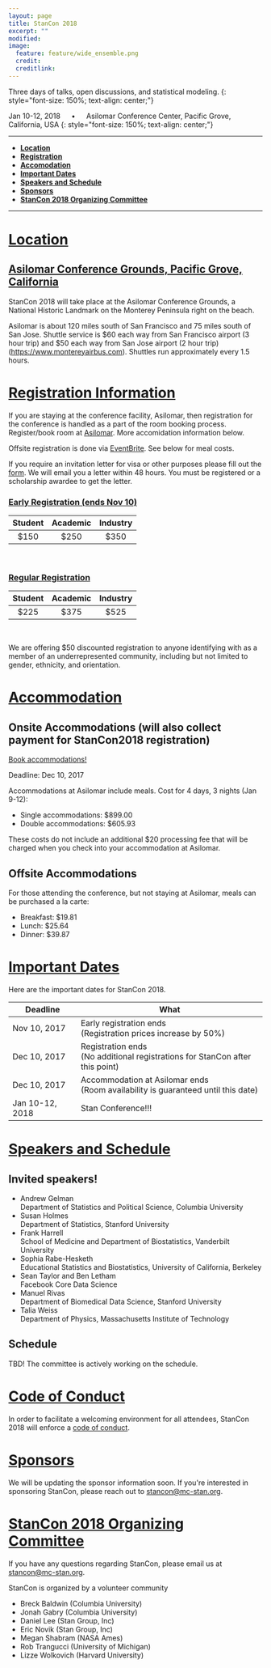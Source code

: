 ```yaml
---
layout: page
title: StanCon 2018
excerpt: ""
modified:
image:
  feature: feature/wide_ensemble.png
  credit:
  creditlink:
---
```


Three days of talks, open discussions, and statistical modeling.
{: style="font-size: 150%; text-align: center;"}

Jan 10-12, 2018 	&emsp; &bull; &emsp; Asilomar Conference Center, Pacific Grove, California, USA
{: style="font-size: 150%; text-align: center;"}

------
- [**Location**](#location)
- [**Registration**](#registration-information)
- [**Accomodation**](#accommodation)
- [**Important Dates**](#important-dates)
- [**Speakers and Schedule**](#speakers-and-schedule)
- [**Sponsors**](#sponsors)
- [**StanCon 2018 Organizing Committee**](#committee)

------

# [Location](#location)

## [Asilomar Conference Grounds, Pacific Grove, California](https://aws.passkey.com/e/49190400/)

StanCon 2018 will take place at the Asilomar Conference Grounds, a National
Historic Landmark on the Monterey Peninsula right on the beach. 

Asilomar is about 120 miles south of San Francisco and 75 miles south
of San Jose. Shuttle service is $60 each way from San Francisco airport (3 hour
trip) and $50 each way from San Jose airport (2 hour trip)
(https://www.montereyairbus.com). Shuttles run approximately every 1.5
hours.


# [Registration Information](#registration-information)

If you are staying at the conference facility, Asilomar, then registration for the conference is handled as a part of the room booking process. Register/book room at [Asilomar](https://aws.passkey.com/e/49190400). More accomidation information below.

Offsite registration is done via [EventBrite](https://www.eventbrite.com/e/stancon-2018-tickets-38635275148). See below for meal costs. 

If you require an invitation letter for visa or other purposes please fill out the [form](https://docs.google.com/forms/d/e/1FAIpQLSf-EPrWD58HLZRsJzx_JWJbaUPALPu5S-IZV-cVCdm2AkJh-w/viewform?usp=sf_link). We will email you a letter within 48 hours. You must be registered or a scholarship awardee to get the letter.


### [Early Registration (ends Nov 10)](https://www.eventbrite.com/e/stancon-2018-tickets-38635275148)


| Student | Academic | Industry |
|:------:|:------:|:------:|
| $150 | $250 | $350 |

<br>

### [Regular Registration](https://www.eventbrite.com/e/stancon-2018-tickets-38635275148)

| Student | Academic | Industry |
|:------:|:------:|:------:|
| $225 | $375 | $525 |

<br>

We are offering $50 discounted registration to anyone identifying
with as a member of an underrepresented community, including but not limited
to gender, ethnicity, and orientation.

# [Accommodation](#accommodation)

## Onsite Accommodations (will also collect payment for StanCon2018 registration)

[Book accommodations!](https://aws.passkey.com/e/49190400)

Deadline: Dec 10, 2017

Accommodations at Asilomar include meals. Cost for 4 days, 3 nights (Jan 9-12):

* Single accommodations: $899.00
* Double accommodations: $605.93

These costs do not include an additional $20 processing fee that will be
charged when you check into your accommodation at Asilomar.


## Offsite Accommodations

For those attending the conference, but not staying at Asilomar, meals can be purchased a la carte:

* Breakfast: $19.81
* Lunch: $25.64
* Dinner: $39.87


# [Important Dates](#important-dates)

Here are the important dates for StanCon 2018. 

| Deadline | What |
|------|--------|
| Nov 10, 2017| Early registration ends <br> (Registration prices increase by 50%) |
| Dec 10, 2017| Registration ends <br> (No additional registrations for StanCon after this point) |
| Dec 10, 2017| Accommodation at Asilomar ends <br> (Room availability is guaranteed until this date) |
| Jan 10-12, 2018 | Stan Conference!!! |


# [Speakers and Schedule](#speakers-and-schedule)

## Invited speakers!

* Andrew Gelman <br> Department of Statistics and Political Science, Columbia University
* Susan Holmes <br>Department of Statistics, Stanford University
* Frank Harrell <br>School of Medicine and Department of Biostatistics, Vanderbilt University
* Sophia Rabe-Hesketh <br> Educational Statistics and Biostatistics, University of California, Berkeley
* Sean Taylor and Ben Letham <br>Facebook Core Data Science
* Manuel Rivas <br>Department of Biomedical Data Science, Stanford University
* Talia Weiss <br>Department of Physics, Massachusetts Institute of Technology

## Schedule

TBD! The committee is actively working on the schedule.

# [Code of Conduct](#code-of-conduct)

In order to facilitate a welcoming environment for all attendees, StanCon 2018
will enforce a [code of conduct](/events/stancon2018/stancon-code_of_conduct.html).


# [Sponsors](#sponsors)

We will be updating the sponsor information soon. If you're interested in sponsoring StanCon, please reach out to [stancon@mc-stan.org](mailto:stancon@mc-stan.org).

<!-- We thank our wonderful sponsors this year! -->


# <a name="committee"></a> [StanCon 2018 Organizing Committee](#committee)

If you have any questions regarding StanCon, please email us at [stancon@mc-stan.org](stancon@mc-stan.org).

StanCon is organized by a volunteer community

- Breck Baldwin (Columbia University)
- Jonah Gabry (Columbia University)
- Daniel Lee (Stan Group, Inc)
- Eric Novik (Stan Group, Inc)
- Megan Shabram (NASA Ames)
- Rob Trangucci (University of Michigan)
- Lizze Wolkovich (Harvard University)
